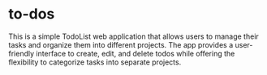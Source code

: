 # to-dos
This is a simple TodoList web application that allows users to manage their tasks and organize them into different projects. The app provides a user-friendly interface to create, edit, and delete todos while offering the flexibility to categorize tasks into separate projects.
